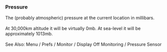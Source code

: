 ### Pressure

The (probably atmospheric) pressure at the current location in
millibars.\
\
At 30,000km altitude it will be virtually 0mb. At sea-level it will be
approximately 1013mb.\
\
See Also: Menu / Prefs / Monitor / Display Off Monitoring / Pressure
Sensor
